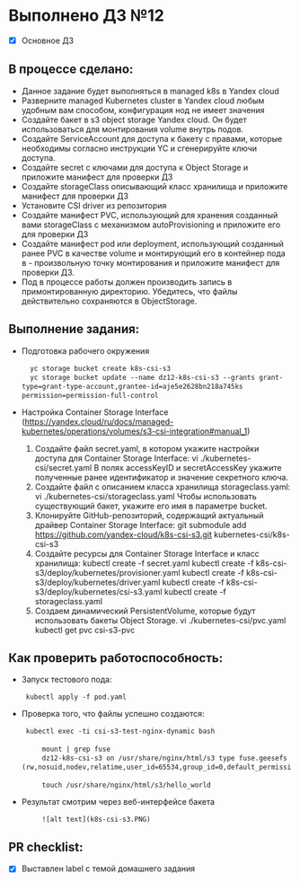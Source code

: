 # Выполнено ДЗ №12

 - [x] Основное ДЗ

## В процессе сделано:
- Данное задание будет выполняться в managed k8s в Yandex cloud
- Разверните managed Kubernetes cluster в Yandex cloud любым удобным вам способом, конфигурация нод не имеет значения
- Создайте бакет в s3 object storage Yandex cloud. Он будет использоваться для монтирования volume внутрь подов.
- Создайте ServiceAccount для доступа к бакету с правами, которые необходимы согласно инструкции YC и сгенерируйте ключи доступа.
- Создайте secret c ключами для доступа к Object Storage и приложите манифест для проверки ДЗ
- Создайте storageClass описывающий класс хранилища и приложите манифест для проверки ДЗ
- Установите CSI driver из репозитория
- Создайте манифест PVC, использующий для хранения созданный вами storageClass с механизмом autoProvisioning и приложите его для проверки ДЗ
- Создайте манифест pod или deployment, использующий созданный ранее PVC в качестве volume и монтирующий его в контейнер пода в - произвольную точку монтирования и приложите манифест для проверки ДЗ.
- Под в процессе работы должен производить запись в примонтированную директорию. Убедитесь, что файлы действительно сохраняются в ObjectStorage.

## Выполнение задания:
- Подготовка рабочего окружения

        yc storage bucket create k8s-csi-s3
        yc storage bucket update --name dz12-k8s-csi-s3 --grants grant-type=grant-type-account,grantee-id=aje5e2628bn218a745ks permission=permission-full-control

- Настройка Container Storage Interface (https://yandex.cloud/ru/docs/managed-kubernetes/operations/volumes/s3-csi-integration#manual_1)
    1. Создайте файл secret.yaml, в котором укажите настройки доступа для Container Storage Interface:
            vi ./kubernetes-csi/secret.yaml
        В полях accessKeyID и secretAccessKey укажите полученные ранее идентификатор и значение секретного ключа.
    2. Создайте файл с описанием класса хранилища storageclass.yaml:
            vi ./kubernetes-csi/storageclass.yaml
        Чтобы использовать существующий бакет, укажите его имя в параметре bucket. 
    3. Клонируйте GitHub-репозиторий, содержащий актуальный драйвер Container Storage Interface:
            git submodule add https://github.com/yandex-cloud/k8s-csi-s3.git kubernetes-csi/k8s-csi-s3
    4. Создайте ресурсы для Container Storage Interface и класс хранилища:
            kubectl create -f secret.yaml 
            kubectl create -f k8s-csi-s3/deploy/kubernetes/provisioner.yaml 
            kubectl create -f k8s-csi-s3/deploy/kubernetes/driver.yaml 
            kubectl create -f k8s-csi-s3/deploy/kubernetes/csi-s3.yaml 
            kubectl create -f storageclass.yaml
    5. Создаем динамический PersistentVolume, которые будут использовать бакеты Object Storage.
            vi ./kubernetes-csi/pvc.yaml
            kubectl get pvc csi-s3-pvc
## Как проверить работоспособность:
 - Запуск тестового пода:

        kubectl apply -f pod.yaml

 - Проверка того, что файлы успешно создаются:

        kubectl exec -ti csi-s3-test-nginx-dynamic bash

            mount | grep fuse
            dz12-k8s-csi-s3 on /usr/share/nginx/html/s3 type fuse.geesefs (rw,nosuid,nodev,relatime,user_id=65534,group_id=0,default_permissions,allow_other)

            touch /usr/share/nginx/html/s3/hello_world   
               
 - Результат смотрим через веб-интерфейсе бакета

            ![alt text](k8s-csi-s3.PNG)


## PR checklist:
 - [x] Выставлен label с темой домашнего задания